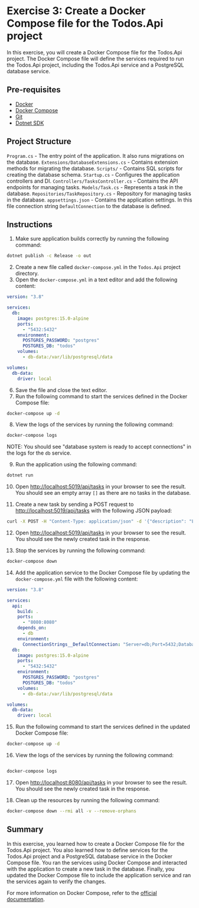 # Exercise 3: Create a Docker Compose file for the Todos.Api project

In this exercise, you will create a Docker Compose file for the Todos.Api project. The Docker Compose file will define the services required to run the Todos.Api project, including the Todos.Api service and a PostgreSQL database service.

## Pre-requisites

- [Docker](https://docs.docker.com/get-docker/)
- [Docker Compose](https://docs.docker.com/compose/install/)
- [Git](https://git-scm.com/downloads)
- [Dotnet SDK](https://dotnet.microsoft.com/download)

## Project Structure

`Program.cs` - The entry point of the application. It also runs migrations on the database.
`Extensions/DatabaseExtensions.cs` - Contains extension methods for migrating the database.
`Scripts/` - Contains SQL scripts for creating the database schema.
`Startup.cs` - Configures the application controllers and DI.
`Controllers/TasksController.cs` - Contains the API endpoints for managing tasks.
`Models/Task.cs` - Represents a task in the database.
`Repositories/TaskRepository.cs` - Repository for managing tasks in the database.
`appsettings.json` - Contains the application settings. In this file connection string `DefaultConnection` to the database is defined.

## Instructions

1. Make sure application builds correctly by running the following command:

```bash
dotnet publish -c Release -o out
```

2. Create a new file called `docker-compose.yml` in the `Todos.Api` project directory.
3. Open the `docker-compose.yml` in a text editor and add the following content:

```yaml
version: "3.8"

services:
  db:
    image: postgres:15.0-alpine
    ports:
      - "5432:5432"
    environment:
      POSTGRES_PASSWORD: "postgres"
      POSTGRES_DB: "todos"
    volumes:
      - db-data:/var/lib/postgresql/data

volumes:
  db-data:
    driver: local
```

6. Save the file and close the text editor.
7. Run the following command to start the services defined in the Docker Compose file:

```bash
docker-compose up -d
```

8. View the logs of the services by running the following command:

```bash
docker-compose logs
```

NOTE: You should see "database system is ready to accept connections" in the logs for the `db` service.

9. Run the application using the following command:

```bash
dotnet run
```

10. Open [http://localhost:5019/api/tasks](http://localhost:5019/api/tasks) in your browser to see the result. You should see an empty array `[]` as there are no tasks in the database.

11. Create a new task by sending a POST request to [http://localhost:5019/api/tasks](http://localhost:5019/api/tasks) with the following JSON payload:

```bash
curl -X POST -H "Content-Type: application/json" -d '{"description": "Learn Docker", "completed": false}' http://localhost:5019/api/tasks
```

12. Open [http://localhost:5019/api/tasks](http://localhost:5019/api/tasks) in your browser to see the result. You should see the newly created task in the response.

13. Stop the services by running the following command:

```bash
docker-compose down
```

14. Add the application service to the Docker Compose file by updating the `docker-compose.yml` file with the following content:

```yaml
version: "3.8"

services:
  api:
    build: .
    ports:
      - "8080:8080"
    depends_on:
      - db
    environment:
      ConnectionStrings__DefaultConnection: "Server=db;Port=5432;Database=todos;;Username=postgres;Password=postgres"
  db:
    image: postgres:15.0-alpine
    ports:
      - "5432:5432"
    environment:
      POSTGRES_PASSWORD: "postgres"
      POSTGRES_DB: "todos"
    volumes:
      - db-data:/var/lib/postgresql/data

volumes:
  db-data:
    driver: local
```

15. Run the following command to start the services defined in the updated Docker Compose file:

```bash
docker-compose up -d
```

16. View the logs of the services by running the following command:

```bash

docker-compose logs
```

17. Open [http://localhost:8080/api/tasks](http://localhost:8080/api/tasks) in your browser to see the result. You should see the newly created task in the response.

18. Clean up the resources by running the following command:

```bash
docker-compose down --rmi all -v --remove-orphans
```

## Summary

In this exercise, you learned how to create a Docker Compose file for the Todos.Api project. You also learned how to define services for the Todos.Api project and a PostgreSQL database service in the Docker Compose file. You ran the services using Docker Compose and interacted with the application to create a new task in the database. Finally, you updated the Docker Compose file to include the application service and ran the services again to verify the changes.

For more information on Docker Compose, refer to the [official documentation](https://docs.docker.com/compose/).
